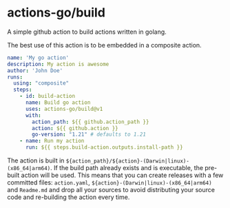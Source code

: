 # actions-go/build

A simple github action to build actions written in golang.

The best use of this action is to be embedded in a composite action.

```yaml
name: 'My go action'
description: My action is awesome
author: 'John Doe'
runs:
  using: "composite"
  steps:
    - id: build-action
      name: Build go action
      uses: actions-go/build@v1
      with:
        action_path: ${{ github.action_path }}
        action: ${{ github.action }}
        go-version: "1.21" # defaults to 1.21
    - name: Run my action
      run: ${{ steps.build-action.outputs.install-path }}
```

The action is built in `${action_path}/${action}-(Darwin|linux)-(x86_64|arm64)`.
If the build path already exists and is executable, the pre-built action will be used.
This means that you can create releases with a few committed files:
`action.yaml`, `${action}-(Darwin|linux)-(x86_64|arm64)` and `Readme.md`
and drop all your sources to avoid distributing your source code and re-building the action every time.
